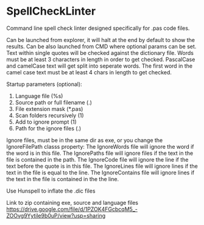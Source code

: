# SpellCheckLinter
Command line spell check linter designed specifically for .pas code files.

Can be launched from explorer, it will halt at the end by default to show the results.
Can be also launched from CMD where optional params can be set.
Text within single quotes will be checked against the dictionary file.
Words must be at least 3 characters in length in order to get checked.
PascalCase and camelCase text will get split into seperate words.
The first word in the camel case text must be at least 4 chars in length to get checked.

Startup parameters (optional):
1) Language file (%s)
2) Source path or full filename (.\)
3) File extension mask (*.pas)
4) Scan folders recursively (1)
5) Add to ignore prompt (1)
6) Path for the ignore files (.\)

Ignore files, must be in the same dir as exe, or you change the IgnoreFilePath classs property:
The IgnoreWords file will ignore the word if the word is in this file.
The IgnorePaths file will ignore files if the text in the file is contained in the path.
The IgnoreCode file will ignore the line if the text before the quote is in this file.
The IgnoreLines file will ignore lines if the text in the file is equal to the line.
The IgnoreContains file will ignore lines if the text in the file is contained in the the line.

Use Hunspell to inflate the .dic files

Link to zip containing exe, source and language files
https://drive.google.com/file/d/1PZOK4FGcbcqM5_-ZOOvg9Yytile9b0uP/view?usp=sharing
